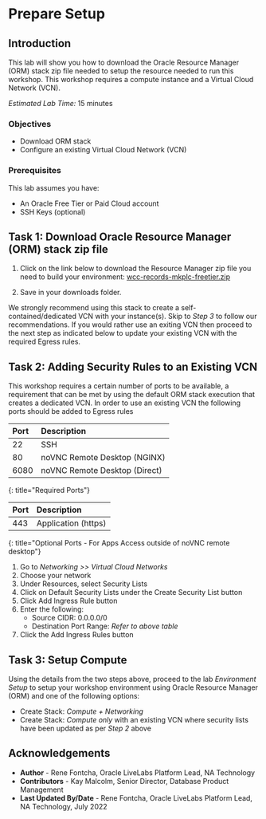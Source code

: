 # Prepare Setup

## Introduction
This lab will show you how to download the Oracle Resource Manager (ORM) stack zip file needed to setup the resource needed to run this workshop. This workshop requires a compute instance and a Virtual Cloud Network (VCN).

*Estimated Lab Time:* 15 minutes

### Objectives
-   Download ORM stack
-   Configure an existing Virtual Cloud Network (VCN)

### Prerequisites
This lab assumes you have:
- An Oracle Free Tier or Paid Cloud account
- SSH Keys (optional)

## Task 1: Download Oracle Resource Manager (ORM) stack zip file
1.  Click on the link below to download the Resource Manager zip file you need to build your environment: [wcc-records-mkplc-freetier.zip](https://objectstorage.us-ashburn-1.oraclecloud.com/p/70rGJtV5H1o0lYJLH1XXGLCxDf6yWXSfZHiOgiW1RZJb7GhvLUYO9ZcrWeVPjpvL/n/c4u02/b/hosted_workshops/o/stacks/wcc-records-mkplc-freetier.zip)

2.  Save in your downloads folder.

We strongly recommend using this stack to create a self-contained/dedicated VCN with your instance(s). Skip to *Step 3* to follow our recommendations. If you would rather use an exiting VCN then proceed to the next step as indicated below to update your existing VCN with the required Egress rules.

## Task 2: Adding Security Rules to an Existing VCN   
This workshop requires a certain number of ports to be available, a requirement that can be met by using the default ORM stack execution that creates a dedicated VCN. In order to use an existing VCN the following ports should be added to Egress rules

| Port           |Description                            |
| :------------- | :------------------------------------ |
| 22             | SSH                                   |
| 80             | noVNC Remote Desktop (NGINX)          |
| 6080           | noVNC Remote Desktop (Direct)         |
{: title="Required Ports"}

| Port           |Description                            |
| :------------- | :------------------------------------ |
| 443            | Application (https)                   |
{: title="Optional Ports - For Apps Access outside of noVNC remote desktop"}



1.  Go to *Networking >> Virtual Cloud Networks*
2.  Choose your network
3.  Under Resources, select Security Lists
4.  Click on Default Security Lists under the Create Security List button
5.  Click Add Ingress Rule button
6.  Enter the following:  
    - Source CIDR: 0.0.0.0/0
    - Destination Port Range: *Refer to above table*
7.  Click the Add Ingress Rules button

## Task 3: Setup Compute   
Using the details from the two steps above, proceed to the lab *Environment Setup* to setup your workshop environment using Oracle Resource Manager (ORM) and one of the following options:
  -  Create Stack:  *Compute + Networking*
  -  Create Stack:  *Compute only* with an existing VCN where security lists have been updated as per *Step 2* above

## Acknowledgements

* **Author** - Rene Fontcha, Oracle LiveLabs Platform Lead, NA Technology
* **Contributors** - Kay Malcolm, Senior Director, Database Product Management
* **Last Updated By/Date** - Rene Fontcha, Oracle LiveLabs Platform Lead, NA Technology, July 2022
